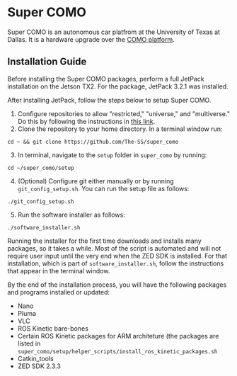 # Super COMO
Super COMO is an autonomous car platfrom at the University of Texas at Dallas. It is a hardware upgrade over the [COMO platform](https://github.com/TSummersLab/como).

## Installation Guide

Before installing the Super COMO packages, perform a full JetPack installation on the Jetson TX2. For the package, JetPack 3.2.1 was installed. 

After installing JetPack, follow the steps below to setup Super COMO.
1. Configure repositories to allow "restricted," "universe," and "multiverse." Do this by following the instructions in [this link](https://help.ubuntu.com/community/Repositories/Ubuntu).
2. Clone the repository to your home directory. In a terminal window run:
```
cd ~ && git clone https://github.com/The-SS/super_como
```
3. In terminal, navigate to the `setup` folder in `super_como` by running:
``` 
cd ~/super_como/setup
```
4. (Optional) Configure git either manually or by running `git_config_setup.sh`. You can run the setup file as follows:
```
./git_config_setup.sh
```
5. Run the software installer as follows:
```
./software_installer.sh
```
Running the installer for the first time downloads and installs many packages, so it takes a while. Most of the script is automated and will not require user input until the very end when the ZED SDK is installed. For that installation, which is part of `software_installer.sh`, follow the instructions that appear in the terminal window.


By the end of the installation process, you will have the following packages and programs installed or updated:
* Nano
* Pluma
* VLC
* ROS Kinetic bare-bones 
* Certain ROS Kinetic packages for ARM architeture (the packages are listed in `super_como/setup/helper_scripts/install_ros_kinetic_packages.sh`
* Catkin_tools
* ZED SDK 2.3.3



